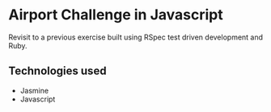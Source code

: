 # Airport Challenge in Javascript
Revisit to a previous exercise built using RSpec test driven development and Ruby.

## Technologies used
* Jasmine
* Javascript